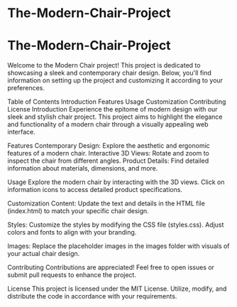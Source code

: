 # The-Modern-Chair-Project
# The-Modern-Chair-Project
Welcome to the Modern Chair project! This project is dedicated to showcasing a sleek and contemporary chair design. Below, you'll find information on setting up the project and customizing it according to your preferences.

Table of Contents
Introduction
Features
Usage
Customization
Contributing
License
Introduction
Experience the epitome of modern design with our sleek and stylish chair project. This project aims to highlight the elegance and functionality of a modern chair through a visually appealing web interface.

Features
Contemporary Design: Explore the aesthetic and ergonomic features of a modern chair.
Interactive 3D Views: Rotate and zoom to inspect the chair from different angles.
Product Details: Find detailed information about materials, dimensions, and more.

Usage
Explore the modern chair by interacting with the 3D views. Click on information icons to access detailed product specifications.

Customization
Content: Update the text and details in the HTML file (index.html) to match your specific chair design.

Styles: Customize the styles by modifying the CSS file (styles.css). Adjust colors and fonts to align with your branding.

Images: Replace the placeholder images in the images folder with visuals of your actual chair design.

Contributing
Contributions are appreciated! Feel free to open issues or submit pull requests to enhance the project.

License
This project is licensed under the MIT License. Utilize, modify, and distribute the code in accordance with your requirements.
